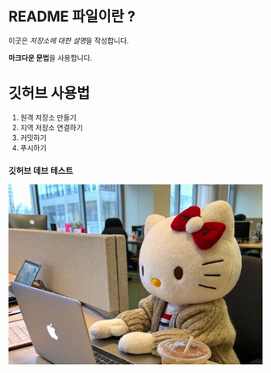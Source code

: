 # README 파일이란 ?

이곳은 *저장소에 대한 설명*을 작성합니다.

**마크다운 문법**을 사용합니다.

# 깃허브 사용법
1. 원격 저장소 만들기
2. 지역 저장소 연결하기
3. 커밋하기
4. 푸시하기

### 깃허브 데브 테스트 

![헬로키티](./kitty.PNG)
